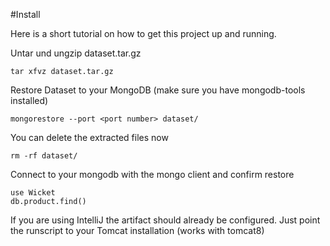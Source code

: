 #Install

Here is a short tutorial on how to get this project up and running.

Untar und ungzip dataset.tar.gz

    tar xfvz dataset.tar.gz

Restore Dataset to your MongoDB (make sure you have mongodb-tools installed)

    mongorestore --port <port number> dataset/

You can delete the extracted files now

    rm -rf dataset/


Connect to your mongodb with the mongo client and confirm restore

    use Wicket
    db.product.find()

If you are using IntelliJ the artifact should already be configured. Just point the runscript to your Tomcat installation (works with tomcat8)
